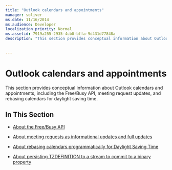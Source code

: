 ```yaml
---
title: "Outlook calendars and appointments"
manager: soliver
ms.date: 11/16/2014
ms.audience: Developer
localization_priority: Normal
ms.assetid: 7919a255-2935-4cb0-bffa-9d431d77848a
description: "This section provides conceptual information about Outlook calendars and appointments, including the Free/Busy API, meeting request updates, and rebasing calendars for daylight saving time."
 
 
---
```


# Outlook calendars and appointments

This section provides conceptual information about Outlook calendars and appointments, including the Free/Busy API, meeting request updates, and rebasing calendars for daylight saving time. 
  
## In This Section

- [About the Free/Busy API](about-the-free-busy-api.md)
    
- [About meeting requests as informational updates and full updates](about-meeting-requests-as-informational-updates-and-full-updates.md)
    
- [About rebasing calendars programmatically for Daylight Saving Time](about-rebasing-calendars-programmatically-for-daylight-saving-time.md)
    
- [About persisting TZDEFINITION to a stream to commit to a binary property](about-persisting-tzdefinition-to-a-stream-to-commit-to-a-binary-property.md)
    

